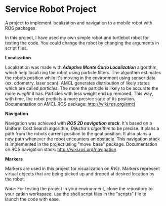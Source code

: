 # Service Robot Project
A project to implement localization and navigation to a mobile robot with ROS packages.

In this project, I have used my own simple robot and turtlebot robot for testing the code. You could change the robot by changing the arguments in script files.


**Localization**

Localization was made with ***Adaptive Monte Carlo Localization*** algorithm, which help localizing the robot using particle filters. The algorithm estimates the robots position while it's moving in the environment using sensor data (ex. odometry, laser scan). AMCL generates distribution of likely states which are called *particles*. The more the particle is likely to be accurate the more *wieght* it has. Particles with less weight end up removed. This way, with time, the robot predicts a more presice state of its position. 
Documentation on AMCL ROS package: http://wiki.ros.org/amcl


**Navigation**

Navigation was achieved with ***ROS 2D navigation stack***. It's based on a Uniform Cost Search algorithm, *Dijkstra's algorithm* to be precise. It plans a path from the robots current position to the goal position. It also plans a new path whenever the robot encounters an obstacle. This navigation stack is implemented in the project using "move_base" package. 
Documentation on ROS navigation stack: http://wiki.ros.org/navigation


**Markers**

Markers are used in this project for visualization on *RViz*. Markers represent virtual objects that are being picked up and droped at desired location by the robot. 


*Note:* For testing the project in your environment, clone the repository to your catkin workspace. use the shell script files in the "scripts" file to launch the code with ease. 
